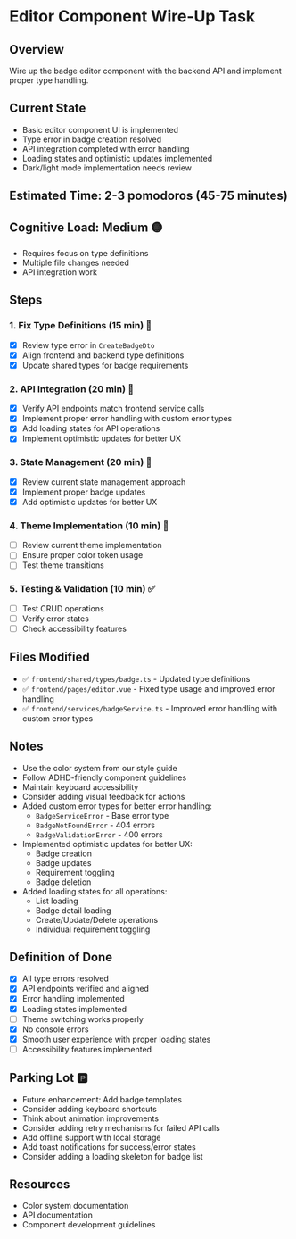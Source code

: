 # Editor Component Wire-Up Task

## Overview
Wire up the badge editor component with the backend API and implement proper type handling.

## Current State
- Basic editor component UI is implemented
- Type error in badge creation resolved
- API integration completed with error handling
- Loading states and optimistic updates implemented
- Dark/light mode implementation needs review

## Estimated Time: 2-3 pomodoros (45-75 minutes)

## Cognitive Load: Medium 🟡
- Requires focus on type definitions
- Multiple file changes needed
- API integration work

## Steps

### 1. Fix Type Definitions (15 min) 📝
- [x] Review type error in `CreateBadgeDto`
- [x] Align frontend and backend type definitions
- [x] Update shared types for badge requirements

### 2. API Integration (20 min) 🔌
- [x] Verify API endpoints match frontend service calls
- [x] Implement proper error handling with custom error types
- [x] Add loading states for API operations
- [x] Implement optimistic updates for better UX

### 3. State Management (20 min) 🔄
- [x] Review current state management approach
- [x] Implement proper badge updates
- [x] Add optimistic updates for better UX

### 4. Theme Implementation (10 min) 🎨
- [ ] Review current theme implementation
- [ ] Ensure proper color token usage
- [ ] Test theme transitions

### 5. Testing & Validation (10 min) ✅
- [ ] Test CRUD operations
- [ ] Verify error states
- [ ] Check accessibility features

## Files Modified
- ✅ `frontend/shared/types/badge.ts` - Updated type definitions
- ✅ `frontend/pages/editor.vue` - Fixed type usage and improved error handling
- ✅ `frontend/services/badgeService.ts` - Improved error handling with custom error types

## Notes
- Use the color system from our style guide
- Follow ADHD-friendly component guidelines
- Maintain keyboard accessibility
- Consider adding visual feedback for actions
- Added custom error types for better error handling:
  - `BadgeServiceError` - Base error type
  - `BadgeNotFoundError` - 404 errors
  - `BadgeValidationError` - 400 errors
- Implemented optimistic updates for better UX:
  - Badge creation
  - Badge updates
  - Requirement toggling
  - Badge deletion
- Added loading states for all operations:
  - List loading
  - Badge detail loading
  - Create/Update/Delete operations
  - Individual requirement toggling

## Definition of Done
- [x] All type errors resolved
- [x] API endpoints verified and aligned
- [x] Error handling implemented
- [x] Loading states implemented
- [ ] Theme switching works properly
- [x] No console errors
- [x] Smooth user experience with proper loading states
- [ ] Accessibility features implemented

## Parking Lot 🅿️
- Future enhancement: Add badge templates
- Consider adding keyboard shortcuts
- Think about animation improvements
- Consider adding retry mechanisms for failed API calls
- Add offline support with local storage
- Add toast notifications for success/error states
- Consider adding a loading skeleton for badge list

## Resources
- Color system documentation
- API documentation
- Component development guidelines 